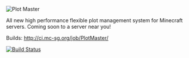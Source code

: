 ![Plot Master](http://i.imgur.com/oafXMbV.png)

All new high performance flexible plot management system for Minecraft servers. Coming soon to a server near you!
  


Builds: http://ci.mc-sg.org/job/PlotMaster/ 

[![Build Status](http://ci.mc-sg.org/job/PlotMaster/badge/icon)](http://ci.mc-sg.org/job/PlotMaster/)
